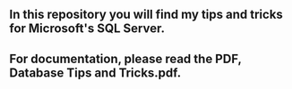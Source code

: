 ## In this repository you will find my tips and tricks for Microsoft's SQL Server.

## For documentation, please read the PDF, Database Tips and Tricks.pdf. 
